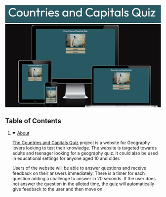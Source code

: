 <div align="center">
  <img src="assets/images/read_me/title.png" alt="Title from home page">
</div>
<div align="center">
  <img src="assets/images/read_me/responsiveness.png" alt="Website appearance on all devices">
</div>

## Table of Contents

1.  <details open>
    <summary><a href="#about">About</a></summary>

    <a href="https://david5p.github.io/geography-quiz/">The Countries and Capitals Quiz</a> project is a website for Geography lovers looking to test their knowledge.
    The website is targeted towards adults and teenager looking for a geography quiz. It could also be used in educational settings for anyone aged 10 and older.

    Users of the website will be able to answer questions and receive feedback on their answers immediately. There is a timer for each question adding a challenge to answer in 20 seconds. If the user does not answer the question in the alloted time, the quiz will automatically give feedback to the user and then move on.
